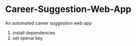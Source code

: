 # Career-Suggestion-Web-App
An automated career suggestion web app

1. install dependencies
2. set openai key
